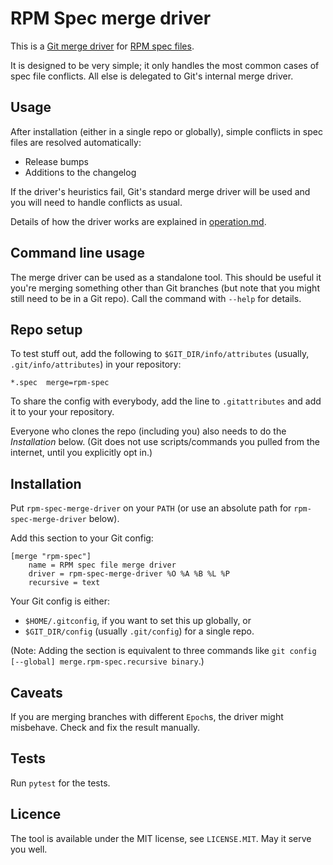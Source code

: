 # RPM Spec merge driver

This is a [Git merge driver] for [RPM spec files].

It is designed to be very simple;
it only handles the most common cases of spec file conflicts.
All else is delegated to Git's internal merge driver.

[Git merge driver]: https://git-scm.com/docs/gitattributes#_performing_a_three_way_merge
[RPM spec files]: https://rpm-packaging-guide.github.io/#what-is-a-spec-file

## Usage

After installation (either in a single repo or globally),
simple conflicts in spec files are resolved automatically:
* Release bumps
* Additions to the changelog

If the driver's heuristics fail, Git's standard merge driver
will be used and you will need to handle conflicts as usual.

Details of how the driver works are explained in [operation.md].

[operation.md]: ./operation.md


## Command line usage

The merge driver can be used as a standalone tool.
This should be useful it you're merging something other than Git branches
(but note that you might still need to be in a Git repo).
Call the command with `--help` for details.


## Repo setup

To test stuff out, add the following to `$GIT_DIR/info/attributes`
(usually, `.git/info/attributes`) in your repository:

```
*.spec  merge=rpm-spec
```

To share the config with everybody, add the line to `.gitattributes`
and add it to your your repository.

Everyone who clones the repo (including you)
also needs to do the *Installation* below.
(Git does not use scripts/commands you pulled from the internet,
until you explicitly opt in.)


## Installation

Put `rpm-spec-merge-driver` on your `PATH`
(or use an absolute path for `rpm-spec-merge-driver` below).

Add this section to your Git config:

```
[merge "rpm-spec"]
    name = RPM spec file merge driver
    driver = rpm-spec-merge-driver %O %A %B %L %P
    recursive = text
```

Your Git config is either:

* `$HOME/.gitconfig`, if you want to set this up globally, or
* `$GIT_DIR/config` (usually `.git/config`) for a single repo.

(Note: Adding the section is equivalent to three commands like
`git config [--global] merge.rpm-spec.recursive binary`.)


## Caveats

If you are merging branches with different `Epoch`s,
the driver might misbehave.
Check and fix the result manually.


## Tests

Run `pytest` for the tests.


## Licence

The tool is available under the MIT license, see `LICENSE.MIT`.
May it serve you well.

